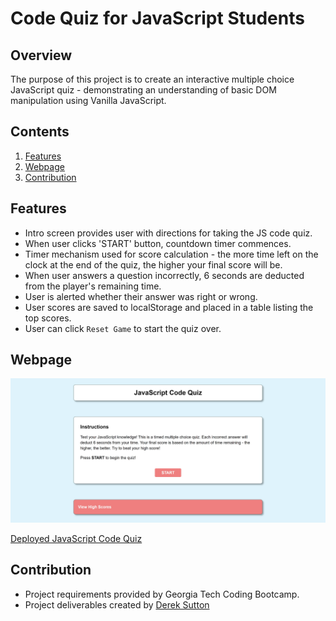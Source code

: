 # Code Quiz for JavaScript Students

## Overview
The purpose of this project is to create an interactive multiple choice JavaScript quiz - demonstrating an understanding of basic DOM manipulation using Vanilla JavaScript.

## Contents
1. [Features](#features)
2. [Webpage](#webpage)
3. [Contribution](#contribution)

## Features
* Intro screen provides user with directions for taking the JS code quiz.
* When user clicks 'START' button, countdown timer commences.
* Timer mechanism used for score calculation - the more time left on the clock at the end of the quiz, the higher your final score will be.
* When user answers a question incorrectly, 6 seconds are deducted from the player's remaining time.
* User is alerted whether their answer was right or wrong.
* User scores are saved to localStorage and placed in a table listing the top scores.
* User can click `Reset Game` to start the quiz over.

## Webpage
![JavaScript Code Quiz](./assets/deployed-screenshot.png)

[Deployed JavaScript Code Quiz](https://dereksutton.github.io/js-code-quiz/)

## Contribution
* Project requirements provided by Georgia Tech Coding Bootcamp.
* Project deliverables created by [Derek Sutton](https://github.com/dereksutton)
